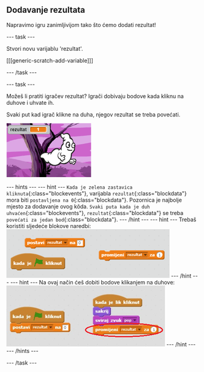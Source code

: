 ## Dodavanje rezultata

Napravimo igru zanimljivijom tako što ćemo dodati rezultat!

--- task ---

Stvori novu varijablu 'rezultat'.

[[[generic-scratch-add-variable]]]

--- /task ---

--- task ---

Možeš li pratiti igračev rezultat? Igrači dobivaju bodove kada kliknu na duhove i uhvate ih.

Svaki put kad igrač klikne na duha, njegov rezultat se treba povećati.

![Povećavanje rezultata](images/ghost-score-test.png)

--- hints --- --- hint --- `Kada je zelena zastavica kliknuta`{:class="blockevents"}, varijabla `rezultat`{:class="blockdata"} mora biti `postavljena na 0`{:class="blockdata"}. Pozornica je najbolje mjesto za dodavanje ovog kôda. `Svaki puta kada je duh uhvaćen`{:class="blockevents"}, `rezultat`{:class="blockdata"} se treba `povećati za jedan bod`{:class="blockdata"}. --- /hint --- --- hint --- Trebaš koristiti sljedeće blokove naredbi: ![screenshot](images/ghost-score-blocks.png) --- /hint --- --- hint --- Na ovaj način ćeš dobiti bodove klikanjem na duhove: ![screenshot](images/ghost-score-code.png) --- /hint --- --- /hints ---

--- /task ---